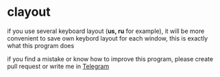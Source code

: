 # clayout

if you use several keyboard layout (__us, ru__ for example),
it will be more convenient to save own keybord layout for each window,
this is exactly what this program does

if you find a mistake or know how to improve this program,
please create pull request or write me in [Telegram](https://t.me/KZWG63TF)
